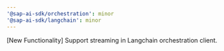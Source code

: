 ```yaml
---
'@sap-ai-sdk/orchestration': minor
'@sap-ai-sdk/langchain': minor
---
```


[New Functionality] Support streaming in Langchain orchestration client.
